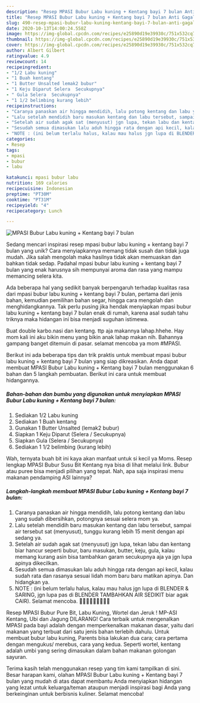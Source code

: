 ```yaml
---
description: "Resep MPASI Bubur Labu kuning + Kentang bayi 7 bulan Anti Gagal"
title: "Resep MPASI Bubur Labu kuning + Kentang bayi 7 bulan Anti Gagal"
slug: 490-resep-mpasi-bubur-labu-kuning-kentang-bayi-7-bulan-anti-gagal
date: 2020-10-13T14:00:24.558Z
image: https://img-global.cpcdn.com/recipes/e25890d19e39930c/751x532cq70/mpasi-bubur-labu-kuning-kentang-bayi-7-bulan-foto-resep-utama.jpg
thumbnail: https://img-global.cpcdn.com/recipes/e25890d19e39930c/751x532cq70/mpasi-bubur-labu-kuning-kentang-bayi-7-bulan-foto-resep-utama.jpg
cover: https://img-global.cpcdn.com/recipes/e25890d19e39930c/751x532cq70/mpasi-bubur-labu-kuning-kentang-bayi-7-bulan-foto-resep-utama.jpg
author: Albert Gilbert
ratingvalue: 4.9
reviewcount: 14
recipeingredient:
- "1/2 Labu kuning"
- "1 Buah kentang"
- "1 Butter Unsalted lemak2 bubur"
- "1 Keju Diparut Selera  Secukupnya"
- " Gula Selera  Secukupnya"
- "1 1/2 belimbing kurang lebih"
recipeinstructions:
- "Caranya panaskan air hingga mendidih, lalu potong kentang dan labu yang sudah dibersihkan, potongnya sesuai selera mom ya."
- "Lalu setelah mendidih baru masukan kentang dan labu tersebut, sampai air tersebut sat (menyusut), tunggu kurang lebih 15 menit dengan api sedang ya."
- "Setelah air sudah agak sat (menyusut) jgn lupa, tekan labu dan kentang biar hancur seperti bubur, baru masukan, butter, keju, gula, kalau memang kurang asin bisa tambahkan garam secukupnya aja ya jgn lupa apinya dikecilkan."
- "Sesudah semua dimasukan lalu aduh hingga rata dengan api kecil, kalau sudah rata dan rasanya sesuai lidah mom baru baru matikan apinya. Dan hidangkan ya."
- "NOTE : (ini belum terlalu halus, kalau mau halus jgn lupa di BLENDER &amp; SARING, jgn lupa pas di BLENDER TAMBAHKAN AIR SEDIKIT biar agak CAIR). Selamat mencoba. 🙏🏻🙏🏻🙏🏻🤗🤗🤗"
categories:
- Resep
tags:
- mpasi
- bubur
- labu

katakunci: mpasi bubur labu 
nutrition: 169 calories
recipecuisine: Indonesian
preptime: "PT30M"
cooktime: "PT31M"
recipeyield: "4"
recipecategory: Lunch

---
```



![MPASI Bubur Labu kuning + Kentang bayi 7 bulan](https://img-global.cpcdn.com/recipes/e25890d19e39930c/751x532cq70/mpasi-bubur-labu-kuning-kentang-bayi-7-bulan-foto-resep-utama.jpg)

Sedang mencari inspirasi resep mpasi bubur labu kuning + kentang bayi 7 bulan yang unik? Cara menyiapkannya memang tidak susah dan tidak juga mudah. Jika salah mengolah maka hasilnya tidak akan memuaskan dan bahkan tidak sedap. Padahal mpasi bubur labu kuning + kentang bayi 7 bulan yang enak harusnya sih mempunyai aroma dan rasa yang mampu memancing selera kita.

Ada beberapa hal yang sedikit banyak berpengaruh terhadap kualitas rasa dari mpasi bubur labu kuning + kentang bayi 7 bulan, pertama dari jenis bahan, kemudian pemilihan bahan segar, hingga cara mengolah dan menghidangkannya. Tak perlu pusing jika hendak menyiapkan mpasi bubur labu kuning + kentang bayi 7 bulan enak di rumah, karena asal sudah tahu triknya maka hidangan ini bisa menjadi suguhan istimewa.

Buat double karbo.nasi dan kentang. ttp aja makannya lahap.hhehe. Hay mom kali ini aku bikin menu yang bikin anak lahap makan nih. Bahannya gampang banget ditemuin di pasar. selamat mencoba ya mom #MPASI.


Berikut ini ada beberapa tips dan trik praktis untuk membuat mpasi bubur labu kuning + kentang bayi 7 bulan yang siap dikreasikan. Anda dapat membuat MPASI Bubur Labu kuning + Kentang bayi 7 bulan menggunakan 6 bahan dan 5 langkah pembuatan. Berikut ini cara untuk membuat hidangannya.

<!--inarticleads1-->

##### Bahan-bahan dan bumbu yang digunakan untuk menyiapkan MPASI Bubur Labu kuning + Kentang bayi 7 bulan:

1. Sediakan 1/2 Labu kuning
1. Sediakan 1 Buah kentang
1. Gunakan 1 Butter Unsalted (lemak2 bubur)
1. Siapkan 1 Keju Diparut (Selera / Secukupnya)
1. Siapkan  Gula (Selera / Secukupnya)
1. Sediakan 1 1/2 belimbing (kurang lebih)


Wah, ternyata buah bit ini kaya akan manfaat untuk si kecil ya Moms. Resep lengkap MPASI Bubur Susu Bit Kentang nya bisa di lihat melalui link. Bubur atau puree bisa menjadi pilihan yang tepat. Nah, apa saja inspirasi menu makanan pendamping ASI lainnya? 

<!--inarticleads2-->

##### Langkah-langkah membuat MPASI Bubur Labu kuning + Kentang bayi 7 bulan:

1. Caranya panaskan air hingga mendidih, lalu potong kentang dan labu yang sudah dibersihkan, potongnya sesuai selera mom ya.
1. Lalu setelah mendidih baru masukan kentang dan labu tersebut, sampai air tersebut sat (menyusut), tunggu kurang lebih 15 menit dengan api sedang ya.
1. Setelah air sudah agak sat (menyusut) jgn lupa, tekan labu dan kentang biar hancur seperti bubur, baru masukan, butter, keju, gula, kalau memang kurang asin bisa tambahkan garam secukupnya aja ya jgn lupa apinya dikecilkan.
1. Sesudah semua dimasukan lalu aduh hingga rata dengan api kecil, kalau sudah rata dan rasanya sesuai lidah mom baru baru matikan apinya. Dan hidangkan ya.
1. NOTE : (ini belum terlalu halus, kalau mau halus jgn lupa di BLENDER &amp; SARING, jgn lupa pas di BLENDER TAMBAHKAN AIR SEDIKIT biar agak CAIR). Selamat mencoba. 🙏🏻🙏🏻🙏🏻🤗🤗🤗


Resep MPASI Bubur Pure Bit, Labu Kuning, Wortel dan Jeruk ! MP-ASI Kentang, Ubi dan Jagung DILARANG! Cara terbaik untuk mengenalkan MPASI pada bayi adalah dengan memperkenalkan makanan dasar, yaitu dari makanan yang terbuat dari satu jenis bahan terlebih dahulu. Untuk membuat bubur labu kuning, Parents bisa lakukan dua cara; cara pertama dengan mengukus/ merebus, cara yang kedua. Seperti wortel, kentang adalah umbi yang sering dimasukan dalam bahan makanan golongan sayuran. 

Terima kasih telah menggunakan resep yang tim kami tampilkan di sini. Besar harapan kami, olahan MPASI Bubur Labu kuning + Kentang bayi 7 bulan yang mudah di atas dapat membantu Anda menyiapkan hidangan yang lezat untuk keluarga/teman ataupun menjadi inspirasi bagi Anda yang berkeinginan untuk berbisnis kuliner. Selamat mencoba!
